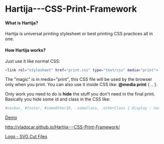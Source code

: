 Hartija---CSS-Print-Framework
=============================

#### What is Hartija?

Hartija is universal printing stylesheet or best printing CSS practices all in one.

####  How Hartija works?

Just use it like normal CSS:
```sh
<link rel="stylesheet" href="print.css" type="text/css" media="print">
```
The "magic" is in  media="print", this CSS file will be used by the browser only when you print. You can also use it inside CSS like: **@media print** { .. }.

Only work you need to do is **hide** the stuff you don't need in the final print. Basically you hide some id and class in the CSS like:
```sh
#navbar, #footer, #someOtherID, .someClass, .otherClass { display : none; }
```

[Demo](hartija.html)


http://vladocar.github.io/Hartija---CSS-Print-Framework/


[Logo - SVG Cut Files](https://www.joysvg.com/)
